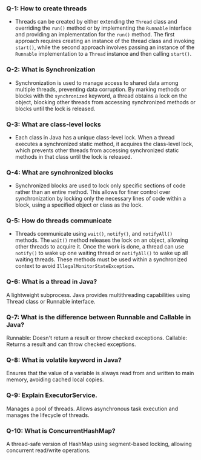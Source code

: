 ### Q-1: How to create threads

- Threads can be created by either extending the `Thread` class and overriding the `run()` method or by implementing the `Runnable` interface and providing an implementation for the `run()` method. The first approach requires creating an instance of the thread class and invoking `start()`, while the second approach involves passing an instance of the `Runnable` implementation to a `Thread` instance and then calling `start()`.

### Q-2: What is Synchronization

- Synchronization is used to manage access to shared data among multiple threads, preventing data corruption. By marking methods or blocks with the `synchronized` keyword, a thread obtains a lock on the object, blocking other threads from accessing synchronized methods or blocks until the lock is released.

### Q-3: What are class-level locks

- Each class in Java has a unique class-level lock. When a thread executes a synchronized static method, it acquires the class-level lock, which prevents other threads from accessing synchronized static methods in that class until the lock is released.

### Q-4: What are synchronized blocks

- Synchronized blocks are used to lock only specific sections of code rather than an entire method. This allows for finer control over synchronization by locking only the necessary lines of code within a block, using a specified object or class as the lock.

### Q-5: How do threads communicate

- Threads communicate using `wait()`, `notify()`, and `notifyAll()` methods. The `wait()` method releases the lock on an object, allowing other threads to acquire it. Once the work is done, a thread can use `notify()` to wake up one waiting thread or `notifyAll()` to wake up all waiting threads. These methods must be used within a synchronized context to avoid `IllegalMonitorStateException`.

### Q-6: What is a thread in Java?
A lightweight subprocess. Java provides multithreading capabilities using Thread class or Runnable interface.

### Q-7: What is the difference between Runnable and Callable in Java?
Runnable: Doesn't return a result or throw checked exceptions.
Callable: Returns a result and can throw checked exceptions.

### Q-8: What is volatile keyword in Java?
Ensures that the value of a variable is always read from and written to main memory, avoiding cached local copies.

### Q-9: Explain ExecutorService.
Manages a pool of threads. Allows asynchronous task execution and manages the lifecycle of threads.

### Q-10: What is ConcurrentHashMap?
A thread-safe version of HashMap using segment-based locking, allowing concurrent read/write operations.